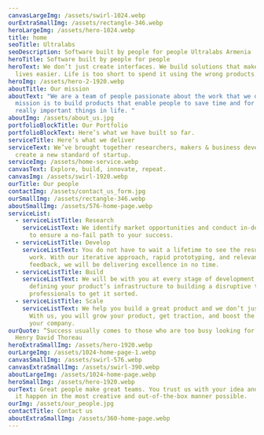```yaml
---
canvasLargeImg: /assets/swirl-1024.webp
ourExtraSmallImg: /assets/rectangle-346.webp
heroLargeImg: /assets/hero-1024.webp
title: home
seoTitle: Ultralabs
seoDescription: Software built by people for people Ultralabs Armenia
heroTitle: Software built by people for people
heroText: We don’t just create interfaces. We build solutions that make people’s
  lives easier. Life is too short to spend it using the wrong products.
heroImg: /assets/hero-2-1920.webp
aboutTitle: Our mission
aboutText: "We are a team of people passionate about the work that we do. Our
  mission is to build products that enable people to save time and for the
  really important things in life. "
aboutImg: /assets/about_us.jpg
portfolioBlockTitle: Our Portfolio
portfolioBlockText: Here’s what we have built so far.
serviceTitle: Here’s what we deliver
serviceText: We’ve brought together researchers, makers & business developers to
  create a new standard of startup.
serviceImg: /assets/home-service.webp
canvasText: Explore, build, innovate, repeat.
canvasImg: /assets/swirl-1920.webp
ourTitle: Our people
contactImg: /assets/contact_us_form.jpg
ourSmallImg: /assets/rectangle-346.webp
aboutSmallImg: /assets/576-home-page.webp
serviceList:
  - serviceListTitle: Research
    serviceListText: We identify market opportunities and conduct in-depth research
      to ensure a no-fail path to your success.
  - serviceListTitle: Develop
    serviceListText: You do not have to wait a lifetime to see the results of our
      work. With our iterative approach, rapid prototyping, and relevant market
      feedback, we will be delivering excellence in no time.
  - serviceListTitle: Build
    serviceListText: We will be with you at every stage of development, from
      defining your product’s infrastructure to building a disruptive team of
      professionals to get it sorted.
  - serviceListTitle: Scale
    serviceListText: We help you build a great product and we don’t just stop there.
      With us, you will grow your product, get traction, and boost the value of
      your company.
ourQuote: “Success usually comes to those who are too busy looking for it.” —
  Henry David Thoreau
heroExtraSmallImg: /assets/hero-1920.webp
ourLargeImg: /assets/1024-home-page-1.webp
canvasSmallImg: /assets/swirl-576.webp
canvasExtraSmallImg: /assets/swirl-390.webp
aboutLargeImg: /assets/1024-home-page.webp
heroSmallImg: /assets/hero-1920.webp
ourText: Great people make great teams. You trust us with your idea and we make
  it happen in the most creative and out-of-the-box manner possible.
ourImg: /assets/our_people.jpg
contactTitle: Contact us
aboutExtraSmallImg: /assets/360-home-page.webp
---
```

